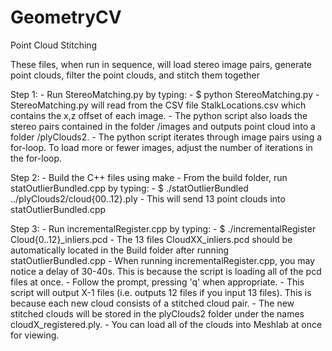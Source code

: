 # GeometryCV
Point Cloud Stitching

These files, when run in sequence, will load stereo image pairs, generate point clouds, filter the point clouds, and stitch them together

Step 1:
	- Run StereoMatching.py by typing:
	- $ python StereoMatching.py
	- StereoMatching.py will read from the CSV file StalkLocations.csv which contains the x,z offset of each image. 
	- The python script also loads the stereo pairs contained in the folder /images and outputs point cloud into a folder /plyClouds2. 
	- The python script iterates through image pairs using a for-loop. To load more or fewer images, adjust the number of iterations in the for-loop.


Step 2:
	- Build the C++ files using make
	- From the build folder, run statOutlierBundled.cpp by typing:
	- $ ./statOutlierBundled ../plyClouds2/cloud{00..12}.ply
	- This will send 13 point clouds into statOutlierBundled.cpp

Step 3: 
	- Run incrementalRegister.cpp by typing:
	- $ ./incrementalRegister  Cloud{0..12}_inliers.pcd
	- The 13 files CloudXX_inliers.pcd should be automatically located in the Build folder after running statOutlierBundled.cpp
	- When running incrementalRegister.cpp, you may notice a delay of 30-40s. This is because the script is loading all of the pcd files at once.
	- Follow the prompt, pressing 'q' when appropriate.
	- This script will output X-1 files (i.e. outputs 12 files if you input 13 files). This is because each new cloud consists of a stitched cloud pair.
	- The new stitched clouds will be stored in the plyClouds2 folder under the names cloudX_registered.ply.
	- You can load all of the clouds into Meshlab at once for viewing.
